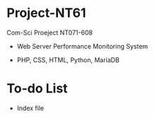 # Project-NT61
Com-Sci Proeject NT071-608 

- Web Server Performance Monitoring System 

- PHP, CSS, HTML, Python, MariaDB

# To-do List

- Index file
